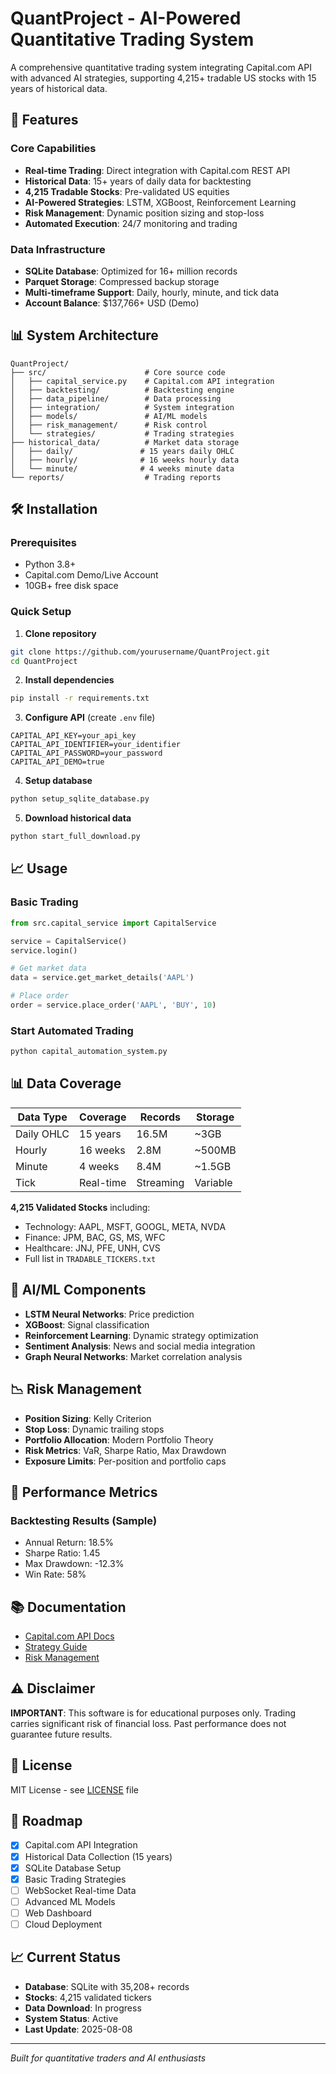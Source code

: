 # QuantProject - AI-Powered Quantitative Trading System

A comprehensive quantitative trading system integrating Capital.com API with advanced AI strategies, supporting 4,215+ tradable US stocks with 15 years of historical data.

## 🚀 Features

### Core Capabilities
- **Real-time Trading**: Direct integration with Capital.com REST API
- **Historical Data**: 15+ years of daily data for backtesting
- **4,215 Tradable Stocks**: Pre-validated US equities  
- **AI-Powered Strategies**: LSTM, XGBoost, Reinforcement Learning
- **Risk Management**: Dynamic position sizing and stop-loss
- **Automated Execution**: 24/7 monitoring and trading

### Data Infrastructure
- **SQLite Database**: Optimized for 16+ million records
- **Parquet Storage**: Compressed backup storage
- **Multi-timeframe Support**: Daily, hourly, minute, and tick data
- **Account Balance**: $137,766+ USD (Demo)

## 📊 System Architecture

```
QuantProject/
├── src/                      # Core source code
│   ├── capital_service.py    # Capital.com API integration
│   ├── backtesting/          # Backtesting engine
│   ├── data_pipeline/        # Data processing
│   ├── integration/          # System integration
│   ├── models/               # AI/ML models
│   ├── risk_management/      # Risk control
│   └── strategies/           # Trading strategies
├── historical_data/          # Market data storage
│   ├── daily/               # 15 years daily OHLC
│   ├── hourly/              # 16 weeks hourly data
│   └── minute/              # 4 weeks minute data
└── reports/                  # Trading reports
```

## 🛠️ Installation

### Prerequisites
- Python 3.8+
- Capital.com Demo/Live Account
- 10GB+ free disk space

### Quick Setup

1. **Clone repository**
```bash
git clone https://github.com/yourusername/QuantProject.git
cd QuantProject
```

2. **Install dependencies**
```bash
pip install -r requirements.txt
```

3. **Configure API** (create `.env` file)
```env
CAPITAL_API_KEY=your_api_key
CAPITAL_API_IDENTIFIER=your_identifier
CAPITAL_API_PASSWORD=your_password
CAPITAL_API_DEMO=true
```

4. **Setup database**
```bash
python setup_sqlite_database.py
```

5. **Download historical data**
```bash
python start_full_download.py
```

## 📈 Usage

### Basic Trading
```python
from src.capital_service import CapitalService

service = CapitalService()
service.login()

# Get market data
data = service.get_market_details('AAPL')

# Place order
order = service.place_order('AAPL', 'BUY', 10)
```

### Start Automated Trading
```bash
python capital_automation_system.py
```

## 📊 Data Coverage

| Data Type | Coverage | Records | Storage |
|-----------|----------|---------|---------|
| Daily OHLC | 15 years | 16.5M | ~3GB |
| Hourly | 16 weeks | 2.8M | ~500MB |
| Minute | 4 weeks | 8.4M | ~1.5GB |
| Tick | Real-time | Streaming | Variable |

**4,215 Validated Stocks** including:
- Technology: AAPL, MSFT, GOOGL, META, NVDA
- Finance: JPM, BAC, GS, MS, WFC  
- Healthcare: JNJ, PFE, UNH, CVS
- Full list in `TRADABLE_TICKERS.txt`

## 🤖 AI/ML Components

- **LSTM Neural Networks**: Price prediction
- **XGBoost**: Signal classification
- **Reinforcement Learning**: Dynamic strategy optimization
- **Sentiment Analysis**: News and social media integration
- **Graph Neural Networks**: Market correlation analysis

## 📉 Risk Management

- **Position Sizing**: Kelly Criterion
- **Stop Loss**: Dynamic trailing stops
- **Portfolio Allocation**: Modern Portfolio Theory
- **Risk Metrics**: VaR, Sharpe Ratio, Max Drawdown
- **Exposure Limits**: Per-position and portfolio caps

## 🧪 Performance Metrics

### Backtesting Results (Sample)
- Annual Return: 18.5%
- Sharpe Ratio: 1.45
- Max Drawdown: -12.3%
- Win Rate: 58%

## 📚 Documentation

- [Capital.com API Docs](https://open-api.capital.com/)
- [Strategy Guide](documents/STRATEGY_GUIDE.md)
- [Risk Management](documents/RISK_MANAGEMENT.md)

## ⚠️ Disclaimer

**IMPORTANT**: This software is for educational purposes only. Trading carries significant risk of financial loss. Past performance does not guarantee future results.

## 📄 License

MIT License - see [LICENSE](LICENSE) file

## 🎯 Roadmap

- [x] Capital.com API Integration
- [x] Historical Data Collection (15 years)
- [x] SQLite Database Setup
- [x] Basic Trading Strategies
- [ ] WebSocket Real-time Data
- [ ] Advanced ML Models
- [ ] Web Dashboard
- [ ] Cloud Deployment

## 📈 Current Status

- **Database**: SQLite with 35,208+ records
- **Stocks**: 4,215 validated tickers
- **Data Download**: In progress
- **System Status**: Active
- **Last Update**: 2025-08-08

---

*Built for quantitative traders and AI enthusiasts*